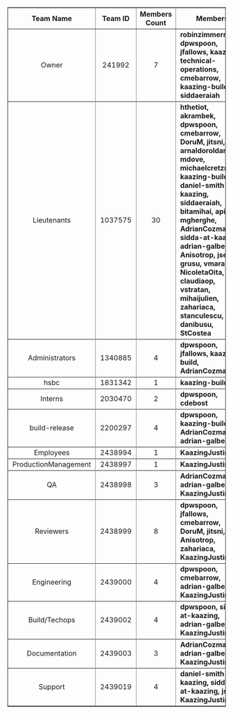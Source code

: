 <table border=1><tr><th>Team Name</th><th>Team ID</th><th>Members Count</th><th>Members</th></tr><tr><td style='padding-left:10px;padding-right:10px' align='center'>Owner</td><td style='padding-left:10px;padding-right:10px' align='center'>241992</td><td style='padding-left:10px;padding-right:10px' align='center'>7</td><td style='padding-left:10px;padding-right:10px'><b>robinzimmermann, dpwspoon, jfallows, kaazing-technical-operations, cmebarrow, kaazing-build, siddaeraiah</b></td><tr><tr><td style='padding-left:10px;padding-right:10px' align='center'>Lieutenants</td><td style='padding-left:10px;padding-right:10px' align='center'>1037575</td><td style='padding-left:10px;padding-right:10px' align='center'>30</td><td style='padding-left:10px;padding-right:10px'><b>hthetiot, akrambek, dpwspoon, cmebarrow, DoruM, jitsni, arnaldoroldan, mdove, </br>michaelcretzman, kaazing-build, daniel-smith-kaazing, siddaeraiah, bitamihai, apirvu, mgherghe, </br>AdrianCozma, sidda-at-kaazing, adrian-galbenus, Anisotrop, jselit, grusu, vmaraloiu, </br>NicoletaOita, claudiaop, vstratan, mihaijulien, zahariaca, stanculescu, danibusu, </br>StCostea</b></td><tr><tr><td style='padding-left:10px;padding-right:10px' align='center'>Administrators</td><td style='padding-left:10px;padding-right:10px' align='center'>1340885</td><td style='padding-left:10px;padding-right:10px' align='center'>4</td><td style='padding-left:10px;padding-right:10px'><b>dpwspoon, jfallows, kaazing-build, AdrianCozma</b></td><tr><tr><td style='padding-left:10px;padding-right:10px' align='center'>hsbc</td><td style='padding-left:10px;padding-right:10px' align='center'>1831342</td><td style='padding-left:10px;padding-right:10px' align='center'>1</td><td style='padding-left:10px;padding-right:10px'><b>kaazing-build</b></td><tr><tr><td style='padding-left:10px;padding-right:10px' align='center'>Interns</td><td style='padding-left:10px;padding-right:10px' align='center'>2030470</td><td style='padding-left:10px;padding-right:10px' align='center'>2</td><td style='padding-left:10px;padding-right:10px'><b>dpwspoon, cdebost</b></td><tr><tr><td style='padding-left:10px;padding-right:10px' align='center'>build-release</td><td style='padding-left:10px;padding-right:10px' align='center'>2200297</td><td style='padding-left:10px;padding-right:10px' align='center'>4</td><td style='padding-left:10px;padding-right:10px'><b>dpwspoon, kaazing-build, AdrianCozma, adrian-galbenus</b></td><tr><tr><td style='padding-left:10px;padding-right:10px' align='center'>Employees</td><td style='padding-left:10px;padding-right:10px' align='center'>2438994</td><td style='padding-left:10px;padding-right:10px' align='center'>1</td><td style='padding-left:10px;padding-right:10px'><b>KaazingJustin</b></td><tr><tr><td style='padding-left:10px;padding-right:10px' align='center'>ProductionManagement</td><td style='padding-left:10px;padding-right:10px' align='center'>2438997</td><td style='padding-left:10px;padding-right:10px' align='center'>1</td><td style='padding-left:10px;padding-right:10px'><b>KaazingJustin</b></td><tr><tr><td style='padding-left:10px;padding-right:10px' align='center'>QA</td><td style='padding-left:10px;padding-right:10px' align='center'>2438998</td><td style='padding-left:10px;padding-right:10px' align='center'>3</td><td style='padding-left:10px;padding-right:10px'><b>AdrianCozma, adrian-galbenus, KaazingJustin</b></td><tr><tr><td style='padding-left:10px;padding-right:10px' align='center'>Reviewers</td><td style='padding-left:10px;padding-right:10px' align='center'>2438999</td><td style='padding-left:10px;padding-right:10px' align='center'>8</td><td style='padding-left:10px;padding-right:10px'><b>dpwspoon, jfallows, cmebarrow, DoruM, jitsni, Anisotrop, zahariaca, KaazingJustin</b></td><tr><tr><td style='padding-left:10px;padding-right:10px' align='center'>Engineering</td><td style='padding-left:10px;padding-right:10px' align='center'>2439000</td><td style='padding-left:10px;padding-right:10px' align='center'>4</td><td style='padding-left:10px;padding-right:10px'><b>dpwspoon, cmebarrow, adrian-galbenus, KaazingJustin</b></td><tr><tr><td style='padding-left:10px;padding-right:10px' align='center'>Build/Techops</td><td style='padding-left:10px;padding-right:10px' align='center'>2439002</td><td style='padding-left:10px;padding-right:10px' align='center'>4</td><td style='padding-left:10px;padding-right:10px'><b>dpwspoon, sidda-at-kaazing, adrian-galbenus, KaazingJustin</b></td><tr><tr><td style='padding-left:10px;padding-right:10px' align='center'>Documentation</td><td style='padding-left:10px;padding-right:10px' align='center'>2439003</td><td style='padding-left:10px;padding-right:10px' align='center'>3</td><td style='padding-left:10px;padding-right:10px'><b>AdrianCozma, adrian-galbenus, KaazingJustin</b></td><tr><tr><td style='padding-left:10px;padding-right:10px' align='center'>Support</td><td style='padding-left:10px;padding-right:10px' align='center'>2439019</td><td style='padding-left:10px;padding-right:10px' align='center'>4</td><td style='padding-left:10px;padding-right:10px'><b>daniel-smith-kaazing, sidda-at-kaazing, jselit, KaazingJustin</b></td><tr></table>
